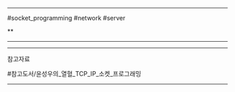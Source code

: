 
---

#socket_programming #network #server 

**

---


---

참고자료

#참고도서/윤성우의_열혈_TCP_IP_소켓_프로그래밍 

---
